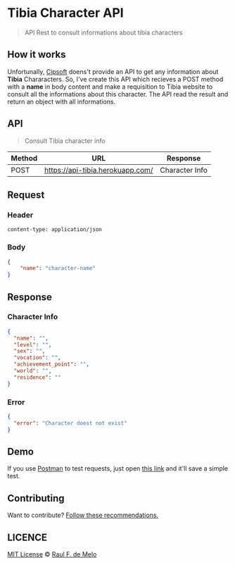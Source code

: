 # Tibia Character API
> API Rest to consult informations about tibia characters

## How it works
Unfortunally, [Cipsoft](https://www.cipsoft.com/index.php/en/) doens't provide an API to get any information about **Tibia** Chararacters. So, I've create this API which recieves a POST method with a **name** in body content and make a requisition to Tibia website to consult all the informations about this character. The API read the result and return an object with all informations.

## API

> Consult Tibia character info

|   Method         |       URL                               |     Response          |
|   ---            |                       ---               |         ---           |
|   POST           |   https://api-tibia.herokuapp.com/     |     Character Info    |


## Request

### Header
```
content-type: application/json
```
### Body
```json
{
    "name": "character-name"
}
```
## Response 
### Character Info
```json
{
  "name": "",
  "level": "",
  "sex": "",
  "vocation": "",
  "achievement_point": "",
  "world": "",
  "residence": ""
}
```
### Error
```json
{
  "error": "Character doest not exist"
}
```

## Demo
If you use [Postman](https://www.getpostman.com/) to test requests, just open [this link](https://www.getpostman.com/collections/884ffe7f9034083f4057) and it'll save a simple test.


## Contributing
Want to contribute? [Follow these recommendations.](https://github.com/raulfdm/tibia-api/blob/master/CONTRIBUTING.md)

## LICENCE
[MIT License](https://github.com/raulfdm/tibia-api/blob/master/LICENSE) © [Raul F. de Melo](https://rauldemelo.com.br/)